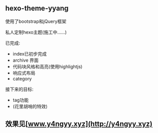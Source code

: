 ## hexo-theme-yyang

使用了bootstrap和jQuery框架

私人定制hexo主题(施工中……)

已完成:

- index已初步完成
- archive 界面
- 代码块风格和高亮(使用highlightjs)
- 响应式布局
- category

接下来的目标:

- tag功能
- (花里胡哨的特效)

## 效果见[www.y4ngyy.xyz](http://y4ngyy.xyz)